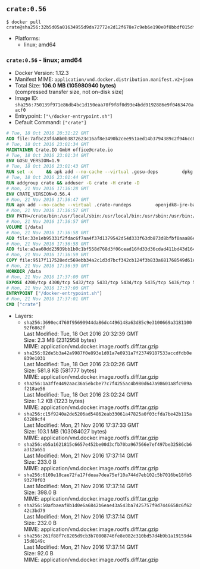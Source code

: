## `crate:0.56`

```console
$ docker pull crate@sha256:32b5d05a01634955d9da72772e2d12f678e7c9eb6e190e0f8bbdf015df894258
```

-	Platforms:
	-	linux; amd64

### `crate:0.56` - linux; amd64

-	Docker Version: 1.12.3
-	Manifest MIME: `application/vnd.docker.distribution.manifest.v2+json`
-	Total Size: **106.0 MB (105980940 bytes)**  
	(compressed transfer size, not on-disk size)
-	Image ID: `sha256:750139f971e86db4bc1d150eaa70f9f8f0d93e4bdd9192886e9f0463470aacf0`
-	Entrypoint: `["\/docker-entrypoint.sh"]`
-	Default Command: `["crate"]`

```dockerfile
# Tue, 18 Oct 2016 20:31:22 GMT
ADD file:7afbc23fda8b0b3872623c16af8e3490b2cee951aed14b3794389c2f946cc8c7 in / 
# Tue, 18 Oct 2016 23:01:34 GMT
MAINTAINER Crate.IO GmbH office@crate.io
# Tue, 18 Oct 2016 23:01:34 GMT
ENV GOSU_VERSION=1.9
# Tue, 18 Oct 2016 23:01:43 GMT
RUN set -x     && apk add --no-cache --virtual .gosu-deps         dpkg         gnupg         curl     && export ARCH=$(echo $(dpkg --print-architecture) | cut -d"-" -f3)     && curl -o /usr/local/bin/gosu -fSL "https://github.com/tianon/gosu/releases/download/$GOSU_VERSION/gosu-$ARCH"     && curl -o /usr/local/bin/gosu.asc -fSL "https://github.com/tianon/gosu/releases/download/$GOSU_VERSION/gosu-$ARCH.asc"     && export GNUPGHOME="$(mktemp -d)"     && gpg --keyserver ha.pool.sks-keyservers.net --recv-keys B42F6819007F00F88E364FD4036A9C25BF357DD4     && gpg --batch --verify /usr/local/bin/gosu.asc /usr/local/bin/gosu     && rm -r "$GNUPGHOME" /usr/local/bin/gosu.asc     && chmod +x /usr/local/bin/gosu     && gosu nobody true     && apk del .gosu-deps
# Tue, 18 Oct 2016 23:01:44 GMT
RUN addgroup crate && adduser -G crate -H crate -D
# Mon, 21 Nov 2016 17:36:28 GMT
ENV CRATE_VERSION=0.56.4
# Mon, 21 Nov 2016 17:36:47 GMT
RUN apk add --no-cache --virtual .crate-rundeps         openjdk8-jre-base         python3         openssl         sigar     && apk add --no-cache --virtual .build-deps         curl         gnupg         tar     && curl -fSL -O https://cdn.crate.io/downloads/releases/crate-$CRATE_VERSION.tar.gz     && curl -fSL -O https://cdn.crate.io/downloads/releases/crate-$CRATE_VERSION.tar.gz.asc     && export GNUPGHOME="$(mktemp -d)"     && gpg --keyserver ha.pool.sks-keyservers.net --recv-keys 90C23FC6585BC0717F8FBFC37FAAE51A06F6EAEB     && gpg --batch --verify crate-$CRATE_VERSION.tar.gz.asc crate-$CRATE_VERSION.tar.gz     && rm -r "$GNUPGHOME" crate-$CRATE_VERSION.tar.gz.asc     && mkdir /crate     && tar -xf crate-$CRATE_VERSION.tar.gz -C /crate --strip-components=1     && rm crate-$CRATE_VERSION.tar.gz     && ln -s /usr/bin/python3 /usr/bin/python     && rm /crate/plugins/sigar/lib/libsigar-amd64-linux.so     && chown -R crate /crate     && apk del .build-deps
# Mon, 21 Nov 2016 17:36:57 GMT
ENV PATH=/crate/bin:/usr/local/sbin:/usr/local/bin:/usr/sbin:/usr/bin:/sbin:/bin
# Mon, 21 Nov 2016 17:36:57 GMT
VOLUME [/data]
# Mon, 21 Nov 2016 17:36:58 GMT
ADD file:33e1eb95331f2fdac6f7aa4f37d1379542d54d333f63db873d8bfbf0aaa86e2d in /crate/config/crate.yml 
# Mon, 21 Nov 2016 17:36:58 GMT
ADD file:a3aa60dd23939bb1b0c1bf558d768d3f06cead16fd33d36cdad411bd43d16448 in /crate/config/logging.yml 
# Mon, 21 Nov 2016 17:36:59 GMT
COPY file:9517f117528edc569ebb34a2c1d3d7bcf342cb124f3b833a681768549d61ebfb in / 
# Mon, 21 Nov 2016 17:36:59 GMT
WORKDIR /data
# Mon, 21 Nov 2016 17:37:00 GMT
EXPOSE 4200/tcp 4300/tcp 5432/tcp 5433/tcp 5434/tcp 5435/tcp 5436/tcp 5437/tcp 5438/tcp 5439/tcp 5440/tcp 5441/tcp 5442/tcp 5443/tcp 5444/tcp 5445/tcp 5446/tcp 5447/tcp 5448/tcp 5449/tcp 5450/tcp 5451/tcp 5452/tcp 5453/tcp 5454/tcp 5455/tcp 5456/tcp 5457/tcp 5458/tcp 5459/tcp 5460/tcp 5461/tcp 5462/tcp 5463/tcp 5464/tcp 5465/tcp 5466/tcp 5467/tcp 5468/tcp 5469/tcp 5470/tcp 5471/tcp 5472/tcp 5473/tcp 5474/tcp 5475/tcp 5476/tcp 5477/tcp 5478/tcp 5479/tcp 5480/tcp 5481/tcp 5482/tcp 5483/tcp 5484/tcp 5485/tcp 5486/tcp 5487/tcp 5488/tcp 5489/tcp 5490/tcp 5491/tcp 5492/tcp 5493/tcp 5494/tcp 5495/tcp 5496/tcp 5497/tcp 5498/tcp 5499/tcp 5500/tcp 5501/tcp 5502/tcp 5503/tcp 5504/tcp 5505/tcp 5506/tcp 5507/tcp 5508/tcp 5509/tcp 5510/tcp 5511/tcp 5512/tcp 5513/tcp 5514/tcp 5515/tcp 5516/tcp 5517/tcp 5518/tcp 5519/tcp 5520/tcp 5521/tcp 5522/tcp 5523/tcp 5524/tcp 5525/tcp 5526/tcp 5527/tcp 5528/tcp 5529/tcp 5530/tcp 5531/tcp 5532/tcp
# Mon, 21 Nov 2016 17:37:00 GMT
ENTRYPOINT ["/docker-entrypoint.sh"]
# Mon, 21 Nov 2016 17:37:01 GMT
CMD ["crate"]
```

-	Layers:
	-	`sha256:3690ec4760f95690944da86dc4496148a63d85c9e3100669a318110092f6862f`  
		Last Modified: Tue, 18 Oct 2016 20:32:39 GMT  
		Size: 2.3 MB (2312958 bytes)  
		MIME: application/vnd.docker.image.rootfs.diff.tar.gzip
	-	`sha256:02de5b3a42a9987f0e893e1d01a7e0931a7f23749187533accdfdb0e839e1031`  
		Last Modified: Tue, 18 Oct 2016 23:02:26 GMT  
		Size: 581.8 KB (581777 bytes)  
		MIME: application/vnd.docker.image.rootfs.diff.tar.gzip
	-	`sha256:1a3ffe4492aac36a5ebcbe77c7f4255ac4b980d647a98601a8fc989af218ae56`  
		Last Modified: Tue, 18 Oct 2016 23:02:24 GMT  
		Size: 1.2 KB (1223 bytes)  
		MIME: application/vnd.docker.image.rootfs.diff.tar.gzip
	-	`sha256:c15f9240a2de5206ad54862eab33061a47825a0f03cfda7be42b115a63289cf4`  
		Last Modified: Mon, 21 Nov 2016 17:37:33 GMT  
		Size: 103.1 MB (103084027 bytes)  
		MIME: application/vnd.docker.image.rootfs.diff.tar.gzip
	-	`sha256:eb5a1621815c6657e452be00d3cfb70ba967566e7ef497be32586cb6a312a651`  
		Last Modified: Mon, 21 Nov 2016 17:37:14 GMT  
		Size: 233.0 B  
		MIME: application/vnd.docker.image.rootfs.diff.tar.gzip
	-	`sha256:6109e18cae72fa17fdeaa7dea75ef10a744d7eb102c5b7016be18fb593270f03`  
		Last Modified: Mon, 21 Nov 2016 17:37:14 GMT  
		Size: 398.0 B  
		MIME: application/vnd.docker.image.rootfs.diff.tar.gzip
	-	`sha256:50afbaeaf8b1d0e6a6842b6eae43a543ba7425757f9d7446658c6f6242c3bd79`  
		Last Modified: Mon, 21 Nov 2016 17:37:14 GMT  
		Size: 232.0 B  
		MIME: application/vnd.docker.image.rootfs.diff.tar.gzip
	-	`sha256:261f88f7c8205d9cb3b70808746fe8e082c310bd57d4b9b1a19159d415d8149c`  
		Last Modified: Mon, 21 Nov 2016 17:37:14 GMT  
		Size: 92.0 B  
		MIME: application/vnd.docker.image.rootfs.diff.tar.gzip
